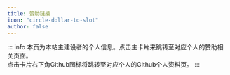```yaml
---
title: 赞助链接
icon: "circle-dollar-to-slot"
author: false
---
```

::: info
本页为本站主建设者的个人信息。点击主卡片来跳转至对应个人的赞助相关页面。<br/>
点击卡片右下角Github图标将跳转至对应个人的Github个人资料页。
:::

<SiteInfo
  name="一只鬆"
  desc="心有多宽，世界就会有多远"
  url="https://www.takagi.icu/pay"
logo="https://npm.elemecdn.com/yzsong06@latest/source/image/avator.webp"
	repo="https://github.com/yzsong06"
preview="https://img95.699pic.com/photo/40140/9926.gif_wh860.gif"
/>

<SiteInfo
  name="轻虹空雨"
  desc="热爱依然，生活仍然"
  url="https://mufeng086.com/support"
logo="https://pic.imgdb.cn/item/645c58bc0d2dde577762b1fc.jpg"
	repo="https://github.com/MuFeng086"
preview="https://img.zcool.cn/community/013c9459e08304a80121ae0c371ae5.jpg@3000w_1l_0o_100sh.jpg"
/>

<SiteInfo
  name="南栀"
  desc="高木同学天下第一！"
  url="https://litkg.com/index.php/start-page.html"
logo="http://q.qlogo.cn/headimg_dl?dst_uin=2360372707&spec=640&img_type=png"
	repo="https://github.com/nanzhi63"
preview="https://img.zcool.cn/community/013c9459e08304a80121ae0c371ae5.jpg@3000w_1l_0o_100sh.jpg"
/>
